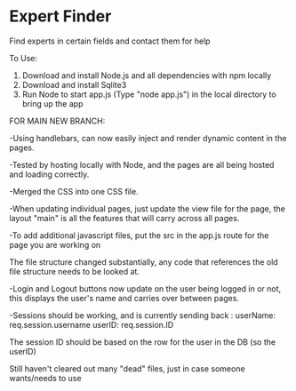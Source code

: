 # Expert Finder
Find experts in certain fields and contact them for help


To Use:
1. Download and install Node.js and all dependencies with npm locally
2. Download and install Sqlite3
3. Run Node to start app.js (Type "node app.js") in the local directory to bring up the app 


FOR MAIN NEW BRANCH:

-Using handlebars, can now easily inject and render dynamic content in the pages.

-Tested by hosting locally with Node, and the pages are all being hosted and loading correctly.

-Merged the CSS into one CSS file.

-When updating individual pages, just update the view file for the page, the layout "main" is all the features that will carry across all pages. 

-To add additional javascript files, put the src in the app.js route for the page you are working on

The file structure changed substantially, any code that references the old file structure needs to be looked at.

-Login and Logout buttons now update on the user being logged in or not, this displays the user's name and carries over between pages.

-Sessions should be working, and is currently sending back :
userName: req.session.username
userID: req.session.ID

The session ID should be based on the row for the user in the DB (so the userID)


Still haven't cleared out many "dead" files, just in case someone wants/needs to use
